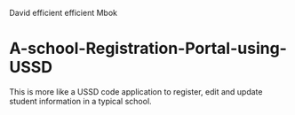 David efficient efficient Mbok
# A-school-Registration-Portal-using-USSD
This is more like a USSD code application to register, edit and update student information in a typical school.
